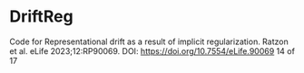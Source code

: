 # DriftReg
Code for Representational drift as a result of implicit regularization.
Ratzon et al. eLife 2023;12:RP90069. DOI: https://doi.org/10.7554/eLife.90069 14 of 17
